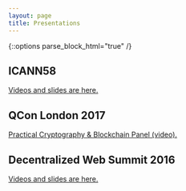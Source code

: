 ```yaml
---
layout: page
title: Presentations
---
```


{::options parse_block_html="true" /}

## ICANN58

[Videos and slides are here.]({{site.baseurl}}2017/04/17/icann-58-summary.html)

## QCon London 2017

[Practical Cryptography & Blockchain Panel (video).]({{site.baseurl}}2017/07/05/qcon-london-panel-video.html)

## Decentralized Web Summit 2016

[Videos and slides are here.]({{site.baseurl}}2016/07/03/decentralized-web-summit.html)
